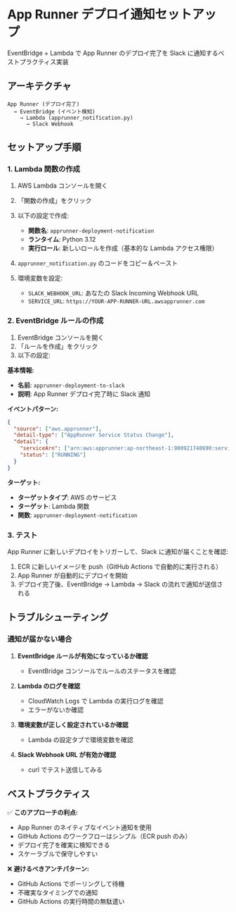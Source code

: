 # App Runner デプロイ通知セットアップ

EventBridge + Lambda で App Runner のデプロイ完了を Slack に通知するベストプラクティス実装

## アーキテクチャ

```
App Runner (デプロイ完了)
  → EventBridge (イベント検知)
    → Lambda (apprunner_notification.py)
      → Slack Webhook
```

## セットアップ手順

### 1. Lambda 関数の作成

1. AWS Lambda コンソールを開く
2. 「関数の作成」をクリック
3. 以下の設定で作成:
   - **関数名**: `apprunner-deployment-notification`
   - **ランタイム**: Python 3.12
   - **実行ロール**: 新しいロールを作成（基本的な Lambda アクセス権限）

4. `apprunner_notification.py` のコードをコピー＆ペースト

5. 環境変数を設定:
   - `SLACK_WEBHOOK_URL`: あなたの Slack Incoming Webhook URL
   - `SERVICE_URL`: `https://YOUR-APP-RUNNER-URL.awsapprunner.com`

### 2. EventBridge ルールの作成

1. EventBridge コンソールを開く
2. 「ルールを作成」をクリック
3. 以下の設定:

**基本情報:**
- **名前**: `apprunner-deployment-to-slack`
- **説明**: App Runner デプロイ完了時に Slack 通知

**イベントパターン:**
```json
{
  "source": ["aws.apprunner"],
  "detail-type": ["AppRunner Service Status Change"],
  "detail": {
    "serviceArn": ["arn:aws:apprunner:ap-northeast-1:980921748690:service/dash-plotly/4d8b5908dadd4971aafb4fae072d5ee6"],
    "status": ["RUNNING"]
  }
}
```

**ターゲット:**
- **ターゲットタイプ**: AWS のサービス
- **ターゲット**: Lambda 関数
- **関数**: `apprunner-deployment-notification`

### 3. テスト

App Runner に新しいデプロイをトリガーして、Slack に通知が届くことを確認:

1. ECR に新しいイメージを push（GitHub Actions で自動的に実行される）
2. App Runner が自動的にデプロイを開始
3. デプロイ完了後、EventBridge → Lambda → Slack の流れで通知が送信される

## トラブルシューティング

### 通知が届かない場合

1. **EventBridge ルールが有効になっているか確認**
   - EventBridge コンソールでルールのステータスを確認

2. **Lambda のログを確認**
   - CloudWatch Logs で Lambda の実行ログを確認
   - エラーがないか確認

3. **環境変数が正しく設定されているか確認**
   - Lambda の設定タブで環境変数を確認

4. **Slack Webhook URL が有効か確認**
   - curl でテスト送信してみる

## ベストプラクティス

✅ **このアプローチの利点:**
- App Runner のネイティブなイベント通知を使用
- GitHub Actions のワークフローはシンプル（ECR push のみ）
- デプロイ完了を確実に検知できる
- スケーラブルで保守しやすい

❌ **避けるべきアンチパターン:**
- GitHub Actions でポーリングして待機
- 不確実なタイミングでの通知
- GitHub Actions の実行時間の無駄遣い
